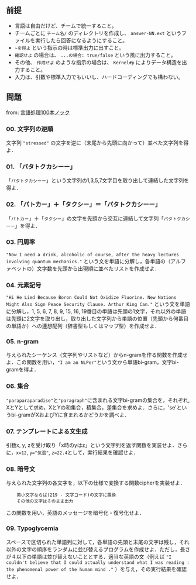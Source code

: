 ## 前提

* 言語は自由だけど、チームで統一すること。
* チームごとに `チーム名/` のディレクトリを作成し、 `answer-NN.ext` というファイルを実行したら回答になるようにすること。
* `~を得よ` という指示の時は標準出力に出すこと。
* `確認せよ` の場合は、 `...の場合: true/false` という風に出力すること。
* その他、 `作成せよ` のような指示の場合は、 `Kernel#p` によりデータ構造を出力すること。
* 入力は、引数や標準入力でもいいし、ハードコーディングでも構わない。

## 問題

from: [言語処理100本ノック](http://www.cl.ecei.tohoku.ac.jp/nlp100/)

### 00. 文字列の逆順

文字列 `"stressed"` の文字を逆に（末尾から先頭に向かって）並べた文字列を得よ．

### 01. 「パタトクカシーー」

「`パタトクカシーー`」という文字列の1,3,5,7文字目を取り出して連結した文字列を得よ．

### 02. 「パトカー」＋「タクシー」＝「パタトクカシーー」

「`パトカー`」＋「`タクシー`」の文字を先頭から交互に連結して文字列「`パタトクカシーー`」を得よ．

### 03. 円周率

`"Now I need a drink, alcoholic of course, after the heavy lectures involving quantum mechanics."` という文を単語に分解し，各単語の（アルファベットの）文字数を先頭から出現順に並べたリストを作成せよ．

### 04. 元素記号

`"Hi He Lied Because Boron Could Not Oxidize Fluorine. New Nations Might Also Sign Peace Security Clause. Arthur King Can."` という文を単語に分解し，1, 5, 6, 7, 8, 9, 15, 16, 19番目の単語は先頭の1文字，それ以外の単語は先頭に2文字を取り出し，取り出した文字列から単語の位置（先頭から何番目の単語か）への連想配列（辞書型もしくはマップ型）を作成せよ．

### 05. n-gram

与えられたシーケンス（文字列やリストなど）からn-gramを作る関数を作成せよ．この関数を用い，`"I am an NLPer"`という文から単語bi-gram，文字bi-gramを得よ．

### 06. 集合

`"paraparaparadise"`と`"paragraph"`に含まれる文字bi-gramの集合を，それぞれ, XとYとして求め，XとYの和集合，積集合，差集合を求めよ．さらに，'se'というbi-gramがXおよびYに含まれるかどうかを調べよ．

### 07. テンプレートによる文生成

引数x, y, zを受け取り「x時のyはz」という文字列を返す関数を実装せよ．さらに，`x=12`, `y="気温"`, `z=22.4`として，実行結果を確認せよ．

### 08. 暗号文

与えられた文字列の各文字を，以下の仕様で変換する関数cipherを実装せよ．

```
    英小文字ならば(219 - 文字コード)の文字に置換
    その他の文字はそのまま出力
```

この関数を用い，英語のメッセージを暗号化・復号化せよ．

### 09. Typoglycemia

スペースで区切られた単語列に対して，各単語の先頭と末尾の文字は残し，それ以外の文字の順序をランダムに並び替えるプログラムを作成せよ．ただし，長さが４以下の単語は並び替えないこととする．適当な英語の文（例えば `"I couldn't believe that I could actually understand what I was reading : the phenomenal power of the human mind ."` ）を与え，その実行結果を確認せよ．
